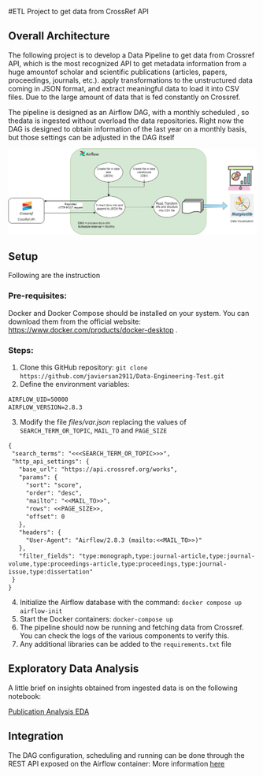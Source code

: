 #ETL Project to get data from CrossRef API

## Overall Architecture

The following project is to develop a Data Pipeline to get data from Crossref API, which is the most recognized API to get 
metadata information from a huge amountof scholar and scientific publications (articles, papers, proceedings, journals, etc.).
apply transformations to the unstructured data coming in JSON format, and extract meaningful data to load it into CSV 
files. Due to the large amount of data that is fed constantly on Crossref.

The pipeline is designed as an Airflow DAG, with a monthly scheduled , so thedata is ingested without overload the 
data repositories. Right now the DAG is designed to obtain information of the last year on a monthly basis, but those 
settings can be adjusted in the DAG itself

![ETL.png](ETL.png)

## Setup

Following are the instruction

### Pre-requisites:

Docker and Docker Compose should be installed on your system. You can download them from the official website: https://www.docker.com/products/docker-desktop .


### Steps:

1. Clone this GitHub repository:
`git clone https://github.com/javiersan2911/Data-Engineering-Test.git`
2. Define the environment variables:
```
AIRFLOW_UID=50000
AIRFLOW_VERSION=2.8.3
```
3. Modify the file *files/var.json* replacing the values of `SEARCH_TERM_OR_TOPIC`, `MAIL_TO` and `PAGE_SIZE`

 ```
 {
  "search_terms": "<<<SEARCH_TERM_OR_TOPIC>>>",
  "http_api_settings": {
    "base_url": "https://api.crossref.org/works",
    "params": {
      "sort": "score",
      "order": "desc",
      "mailto": "<<MAIL_TO>>",
      "rows": <<PAGE_SIZE>>,
      "offset": 0
    },
    "headers": {
      "User-Agent": "Airflow/2.8.3 (mailto:<<MAIL_TO>>)"
    },
    "filter_fields": "type:monograph,type:journal-article,type:journal-volume,type:proceedings-article,type:proceedings,type:journal-issue,type:dissertation"
  }
}
```

4. Initialize the Airflow database with the command: `docker compose up airflow-init`
5. Start the Docker containers: `docker-compose up`
6. The pipeline should now be running and fetching data from Crossref. You can check the logs of the various components to verify this.
7. Any additional libraries can be added to the `requirements.txt` file

## Exploratory Data Analysis

A little brief on insights obtained from ingested data is on the following notebook:

[Publication Analysis EDA](eda%2FPublication%20Analysis.ipynb)

## Integration

The DAG configuration, scheduling and running can be done through the REST API exposed on the Airflow container:
More information [here](https://airflow.apache.org/docs/apache-airflow/stable/stable-rest-api-ref.html)

